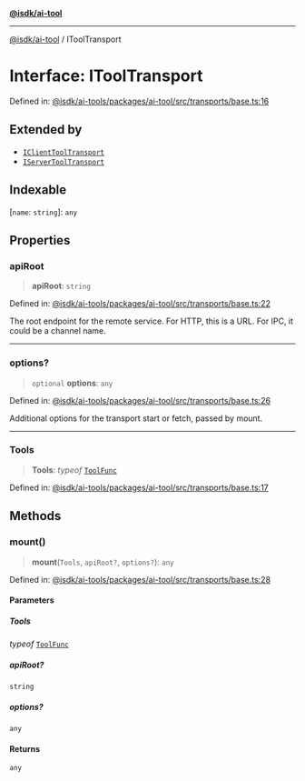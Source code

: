 [**@isdk/ai-tool**](../README.md)

***

[@isdk/ai-tool](../globals.md) / IToolTransport

# Interface: IToolTransport

Defined in: [@isdk/ai-tools/packages/ai-tool/src/transports/base.ts:16](https://github.com/isdk/ai-tool.js/blob/fb1809b53cc75a30928176c26910792b6b8a96e1/src/transports/base.ts#L16)

## Extended by

- [`IClientToolTransport`](IClientToolTransport.md)
- [`IServerToolTransport`](IServerToolTransport.md)

## Indexable

\[`name`: `string`\]: `any`

## Properties

### apiRoot

> **apiRoot**: `string`

Defined in: [@isdk/ai-tools/packages/ai-tool/src/transports/base.ts:22](https://github.com/isdk/ai-tool.js/blob/fb1809b53cc75a30928176c26910792b6b8a96e1/src/transports/base.ts#L22)

The root endpoint for the remote service.
For HTTP, this is a URL. For IPC, it could be a channel name.

***

### options?

> `optional` **options**: `any`

Defined in: [@isdk/ai-tools/packages/ai-tool/src/transports/base.ts:26](https://github.com/isdk/ai-tool.js/blob/fb1809b53cc75a30928176c26910792b6b8a96e1/src/transports/base.ts#L26)

Additional options for the transport start or fetch, passed by mount.

***

### Tools

> **Tools**: *typeof* [`ToolFunc`](../classes/ToolFunc.md)

Defined in: [@isdk/ai-tools/packages/ai-tool/src/transports/base.ts:17](https://github.com/isdk/ai-tool.js/blob/fb1809b53cc75a30928176c26910792b6b8a96e1/src/transports/base.ts#L17)

## Methods

### mount()

> **mount**(`Tools`, `apiRoot?`, `options?`): `any`

Defined in: [@isdk/ai-tools/packages/ai-tool/src/transports/base.ts:28](https://github.com/isdk/ai-tool.js/blob/fb1809b53cc75a30928176c26910792b6b8a96e1/src/transports/base.ts#L28)

#### Parameters

##### Tools

*typeof* [`ToolFunc`](../classes/ToolFunc.md)

##### apiRoot?

`string`

##### options?

`any`

#### Returns

`any`
